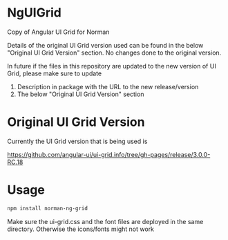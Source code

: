 NgUIGrid
========

Copy of Angular UI Grid for Norman

Details of the original UI Grid version used can be found in the below "Original UI Grid Version" section.
No changes done to the original version.

In future if the files in this repository are updated to the new version of UI Grid, please make sure to update

1. Description in package with the URL to the new release/version
2. The below "Original UI Grid Version" section 


Original UI Grid Version
========================

Currently the UI Grid version that is being used is

https://github.com/angular-ui/ui-grid.info/tree/gh-pages/release/3.0.0-RC.18

Usage
=====
```sh
npm install norman-ng-grid
```

Make sure the ui-grid.css and the font files are deployed in the same directory. Otherwise the icons/fonts might not work
